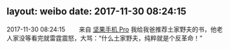 layout: weibo
date: 2017-11-30 08:24:15
---
2017-11-30 08:24:15  &nbsp;&nbsp;&nbsp;&nbsp;&nbsp;&nbsp; 来自 <a href="http://app.weibo.com/t/feed/Z4AgP" rel="nofollow">坚果手机 Pro</a>
我给我爸推荐土家野夫的书，他老人家没等看完就雷霆震怒，大骂：“什么土家野夫，纯粹就是个反革命！” ​​​
